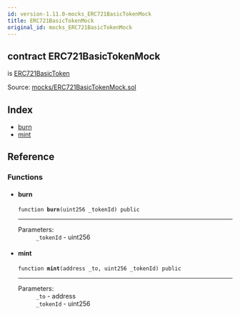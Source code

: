 ```yaml
---
id: version-1.11.0-mocks_ERC721BasicTokenMock
title: ERC721BasicTokenMock
original_id: mocks_ERC721BasicTokenMock
---
```


<div class="contract-doc"><div class="contract"><h2 class="contract-header"><span class="contract-kind">contract</span> ERC721BasicTokenMock</h2><p class="base-contracts"><span>is</span> <a href="token_ERC721_ERC721BasicToken.html">ERC721BasicToken</a></p><div class="source">Source: <a href="https://github.com/OpenZeppelin/zeppelin-solidity/blob/v1.11.0/contracts/mocks/ERC721BasicTokenMock.sol" target="_blank">mocks/ERC721BasicTokenMock.sol</a></div></div><div class="index"><h2>Index</h2><ul><li><a href="mocks_ERC721BasicTokenMock.html#burn">burn</a></li><li><a href="mocks_ERC721BasicTokenMock.html#mint">mint</a></li></ul></div><div class="reference"><h2>Reference</h2><div class="functions"><h3>Functions</h3><ul><li><div class="item function"><span id="burn" class="anchor-marker"></span><h4 class="name">burn</h4><div class="body"><code class="signature">function <strong>burn</strong><span>(uint256 _tokenId) </span><span>public </span></code><hr/><dl><dt><span class="label-parameters">Parameters:</span></dt><dd><div><code>_tokenId</code> - uint256</div></dd></dl></div></div></li><li><div class="item function"><span id="mint" class="anchor-marker"></span><h4 class="name">mint</h4><div class="body"><code class="signature">function <strong>mint</strong><span>(address _to, uint256 _tokenId) </span><span>public </span></code><hr/><dl><dt><span class="label-parameters">Parameters:</span></dt><dd><div><code>_to</code> - address</div><div><code>_tokenId</code> - uint256</div></dd></dl></div></div></li></ul></div></div></div>
